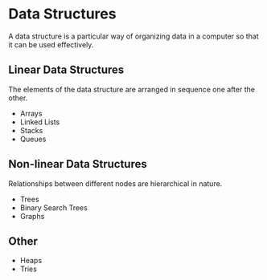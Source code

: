 # Data Structures

A data structure is a particular way of organizing data in a computer so that it can be used effectively.

## Linear Data Structures

The elements of the data structure are arranged in sequence one after the other.

- Arrays
- Linked Lists
- Stacks
- Queues

## Non-linear Data Structures

Relationships between different nodes are hierarchical in nature.

- Trees
- Binary Search Trees
- Graphs

## Other

- Heaps
- Tries
